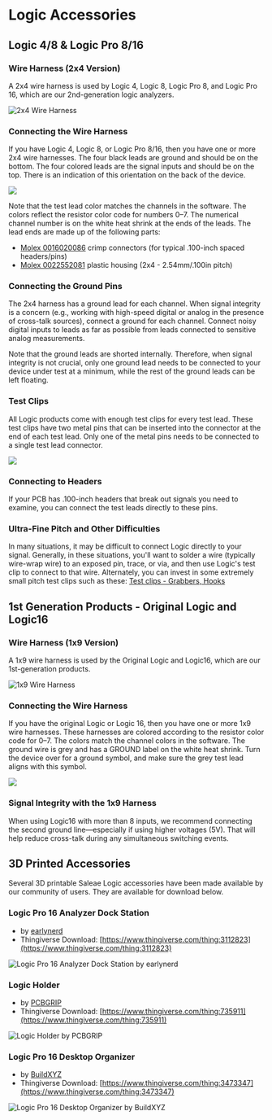 # Logic Accessories

## Logic 4/8 & Logic Pro 8/16

### **Wire Harness \(2x4 Version\)**

A 2x4 wire harness is used by Logic 4, Logic 8, Logic Pro 8, and Logic Pro 16, which are our 2nd-generation logic analyzers.

![2x4 Wire Harness](https://trello-attachments.s3.amazonaws.com/57215c90531737cce422992f/400x231/79023c1e979c03d8db6b3103c30927e8/11_small.jpg)

### **Connecting the Wire Harness**

If you have Logic 4, Logic 8, or Logic Pro 8/16, then you have one or more 2x4 wire harnesses. The four black leads are ground and should be on the bottom. The four colored leads are the signal inputs and should be on the top. There is an indication of this orientation on the back of the device.

![](https://trello-attachments.s3.amazonaws.com/57215c90531737cce422992f/400x286/2bed434b565a948eda840a10a1d6477a/Logic_Gen_2_Wire_Harness_Connection.jpg)

Note that the test lead color matches the channels in the software. The colors reflect the resistor color code for numbers 0–7. The numerical channel number is on the white heat shrink at the ends of the leads. The lead ends are made up of the following parts:

* [Molex 0016020086](https://www.molex.com/pdm_docs/sd/016020086_sd.pdf) crimp connectors \(for typical .100-inch spaced headers/pins\)
* [Molex 0022552081](https://www.molex.com/pdm_docs/sd/022552081_sd.pdf) plastic housing \(2x4 - 2.54mm/.100in pitch\)

### **Connecting the Ground Pins**

The 2x4 harness has a ground lead for each channel. When signal integrity is a concern \(e.g., working with high-speed digital or analog in the presence of cross-talk sources\), connect a ground for each channel. Connect noisy digital inputs to leads as far as possible from leads connected to sensitive analog measurements.

Note that the ground leads are shorted internally. Therefore, when signal integrity is not crucial, only one ground lead needs to be connected to your device under test at a minimum, while the rest of the ground leads can be left floating.

### **Test Clips**

All Logic products come with enough test clips for every test lead. These test clips have two metal pins that can be inserted into the connector at the end of each test lead. Only one of the metal pins needs to be connected to a single test lead connector.

![](https://trello-attachments.s3.amazonaws.com/55f0ad9685db3c82f0f3aeba/57215c90531737cce422992f/30ee8a4c58cd97cde782a7f01b247895/test-clip-connection.png)

### **Connecting to Headers**

If your PCB has .100-inch headers that break out signals you need to examine, you can connect the test leads directly to these pins.

### **Ultra-Fine Pitch and Other Difficulties**

In many situations, it may be difficult to connect Logic directly to your signal. Generally, in these situations, you'll want to solder a wire \(typically wire-wrap wire\) to an exposed pin, trace, or via, and then use Logic's test clip to connect to that wire. Alternately, you can invest in some extremely small pitch test clips such as these: [Test clips - Grabbers, Hooks](https://www.digikey.com/products/en/test-and-measurement/test-clips-grabbers-hooks/620?k=micro%20gripper)

## 1st Generation Products - Original Logic and Logic16

### Wire Harness \(1x9 Version\)

A 1x9 wire harness is used by the Original Logic and Logic16, which are our 1st-generation products.

![1x9 Wire Harness](https://trello-attachments.s3.amazonaws.com/57215c90531737cce422992f/400x231/b03f9a1030ab24689cd4d4c51cbba700/15_small.jpg)

### **Connecting the Wire Harness**

If you have the original Logic or Logic 16, then you have one or more 1x9 wire harnesses. These harnesses are colored according to the resistor color code for 0–7. The colors match the channel colors in the software. The ground wire is grey and has a GROUND label on the white heat shrink. Turn the device over for a ground symbol, and make sure the grey test lead aligns with this symbol.

![](https://trello-attachments.s3.amazonaws.com/57215c90531737cce422992f/400x300/3cbff1eee93b43855110b62a4b837e14/Generation_1_Wire_Harnness_Connection.jpg)

### **Signal Integrity with the 1x9 Harness**

When using Logic16 with more than 8 inputs, we recommend connecting the second ground line—especially if using higher voltages \(5V\). That will help reduce cross-talk during any simultaneous switching events.

## 3D Printed Accessories

Several 3D printable Saleae Logic accessories have been made available by our community of users. They are available for download below.

### Logic Pro 16 Analyzer Dock Station

* by [earlynerd](https://www.thingiverse.com/earlynerd/about)
* Thingiverse Download: [https://www.thingiverse.com/thing:3112823](https://www.thingiverse.com/thing:3112823)

![Logic Pro 16 Analyzer Dock Station by earlynerd](../../.gitbook/assets/2018-09-24_1000.png)

### Logic Holder

* by [PCBGRIP](https://www.thingiverse.com/PCBGRIP/about)
* Thingiverse Download: [https://www.thingiverse.com/thing:735911](https://www.thingiverse.com/thing:735911)

![Logic Holder by PCBGRIP](../../.gitbook/assets/2018-09-24_1026.png)

### Logic Pro 16 Desktop Organizer

* by [BuildXYZ](https://www.thingiverse.com/buildxyz/about)
* Thingiverse Download: [https://www.thingiverse.com/thing:3473347](https://www.thingiverse.com/thing:3473347)

![Logic Pro 16 Desktop Organizer by BuildXYZ](../../.gitbook/assets/e1a84da32242e03b838653b751a6350e_preview_featured.jpg)

